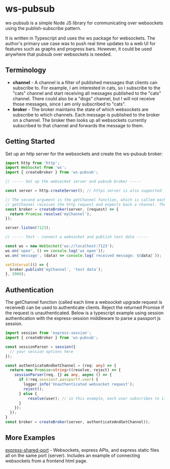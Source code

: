 # ws-pubsub

ws-pubsub is a simple Node JS library for communicating over websockets using the publish-subscribe pattern.

It is written in Typescript and uses the ws package for websockets. The author's primary use case was to push real time updates to a web UI for features such as graphs and progress bars. However, it could be used anywhere that pubsub over websockets is needed. 

## Terminology

* **channel** - A channel is a filter of published messages that clients can subscribe to. For example, I am interested in cats, so I subscribe to the "cats" channel and start receiving all messages published to the "cats" channel. There could also be a "dogs" channel, but I will not receive those messages, since I am only subscribed to "cats". 
* **broker** - The broker maintains the state of which websockets are subscribe to which channels. Each message is published to the broker on a channel. The broker then looks up all websockets currently subscribed to that channel and forwards the message to them. 

## Getting Started

Set up an http server for the websockets and create the ws-pubsub broker:
```javascript
import http from 'http';
import WebSocket from 'ws';
import { createBroker } from 'ws-pubsub';

// ----- Set up the websocket server and pubsub broker -----

const server = http.createServer(); // https server is also supported

// The second argument is the getChannel function, which is called each time a websocket upgrade request is received.
// getChannel receives the http request and expects back a channel. The websocket is subscribed to this channel. We can subscribe all websockets to the same channel (as in this example) or use data in the request to intelligently subscribe different websockets to different channels. The latter is shown in the authentication example, further down in the readme.
const broker = createBroker(server, (request) => {
  return Promise.resolve('myChannel');
});

server.listen(7123);

// ----- Test - connect a websocket and publish test data -----

const ws = new WebSocket('ws://localhost:7123');
ws.on('open', () => console.log('ws open'));
ws.on('message', (data) => console.log(`received message: ${data}`));

setInterval(() => {
  broker.publish('myChannel', 'test data');
}, 2000);
```

## Authentication

The getChannel function (called each time a websocket upgrade request is received) can be used to authenticate clients. Reject the returned Promise if the request is unauthenticated. Below is a typescript example using session authentication with the express-session middleware to parse a passport js session.

```typescript
import session from 'express-session';
import { createBroker } from 'ws-pubsub';

const sessionParser = session({
  // your session options here
});

const authenticateAndGetChannel = (req: any) => {
  return new Promise<string>((resolve, reject) => {
    sessionParser(req, {} as any, async () => {
      if (!req.session?.passport?.user) {
        logger.info('Unauthenticated websocket request');
        reject();
      } else {
          resolve(user); // in this example, each user subscribes to its own channel
      }
    });
  });
}
const broker = createBroker(server, authenticateAndGetChannel));
```

## More Examples
[express-shared-port](https://github.com/FiveOFive/ws-pubsub/tree/master/examples/express-shared-port) - Websockets, express APIs, and express static files all on the same port (server). Includes an example of connecting websockets from a frontend html page.